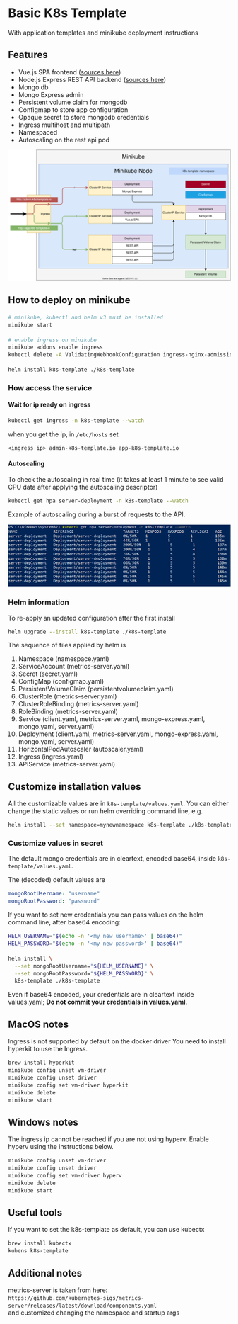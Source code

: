 # Basic K8s Template

With application templates and minikube deployment instructions

## Features

* Vue.js SPA frontend ([sources here](https://github.com/paolodenti/k8s-template-client))
* Node.js Express REST API backend ([sources here](https://github.com/paolodenti/k8s-template-server))
* Mongo db
* Mongo Express admin
* Persistent volume claim for mongodb
* Configmap to store app configuration
* Opaque secret to store mongodb credentials
* Ingress multihost and multipath
* Namespaced
* Autoscaling on the rest api pod

![node diagram](docs/node.svg?raw=true "Node Diagram")

## How to deploy on minikube

```bash
# minikube, kubectl and helm v3 must be installed
minikube start

# enable ingress on minikube
minikube addons enable ingress
kubectl delete -A ValidatingWebhookConfiguration ingress-nginx-admission

helm install k8s-template ./k8s-template
```

### How access the service

#### Wait for ip ready on ingress

```bash
kubectl get ingress -n k8s-template --watch
```

when you get the ip, in `/etc/hosts` set

```text
<ingress ip> admin-k8s-template.io app-k8s-template.io
```

#### Autoscaling

To check the autoscaling in real time (it takes at least 1 minute to see valid CPU data after applying the autoscaling descriptor)

```bash
kubectl get hpa server-deployment -n k8s-template --watch
```

Example of autoscaling during a burst of requests to the API.

![Autoscaling](docs/autoscaling.png?raw=true "Autoscaling")

### Helm information

To re-apply an updated configuration after the first install

```bash
helm upgrade --install k8s-template ./k8s-template
```

The sequence of files applied by helm is

1. Namespace (namespace.yaml)
1. ServiceAccount (metrics-server.yaml)
1. Secret (secret.yaml)
1. ConfigMap (configmap.yaml)
1. PersistentVolumeClaim (persistentvolumeclaim.yaml)
1. ClusterRole (metrics-server.yaml)
1. ClusterRoleBinding (metrics-server.yaml)
1. RoleBinding (metrics-server.yaml)
1. Service (client.yaml, metrics-server.yaml, mongo-express.yaml, mongo.yaml, server.yaml)
1. Deployment (client.yaml, metrics-server.yaml, mongo-express.yaml, mongo.yaml, server.yaml)
1. HorizontalPodAutoscaler (autoscaler.yaml)
1. Ingress (ingress.yaml)
1. APIService (metrics-server.yaml)

## Customize installation values

All the customizable values are in `k8s-template/values.yaml`. You can either change the static values or run helm overriding command line, e.g.

```bash
helm install --set namespace=mynewnamespace k8s-template ./k8s-template
```

### Customize values in secret

The default mongo credentials are in cleartext, encoded base64, inside `k8s-template/values.yaml`.

The (decoded) default values are

```yaml
mongoRootUsername: "username"
mongoRootPassword: "password"
```

If you want to set new credentials you can pass values on the helm command line, after base64 encoding:

```bash
HELM_USERNAME="$(echo -n '<my new username>' | base64)"
HELM_PASSWORD="$(echo -n '<my new password>' | base64)"

helm install \
  --set mongoRootUsername="${HELM_USERNAME}" \
  --set mongoRootPassword="${HELM_PASSWORD}" \
  k8s-template ./k8s-template
```

Even if base64 encoded, your credentials are in cleartext inside values.yaml; **Do not commit your credentials in values.yaml**.

## MacOS notes

Ingress is not supported by default on the docker driver You need to install hyperkit to use the Ingress.

```bash
brew install hyperkit
minikube config unset vm-driver
minikube config unset driver
minikube config set vm-driver hyperkit
minikube delete
minikube start
```

## Windows notes

The ingress ip cannot be reached if you are not using hyperv. Enable hyperv using the instructions below.

```bash
minikube config unset vm-driver
minikube config unset driver
minikube config set vm-driver hyperv
minikube delete
minikube start
```

## Useful tools

If you want to set the k8s-template as default, you can use kubectx

```bash
brew install kubectx
kubens k8s-template
```

## Additional notes

metrics-server is taken from here:  
`https://github.com/kubernetes-sigs/metrics-server/releases/latest/download/components.yaml`  
and customized changing the namespace and startup args
